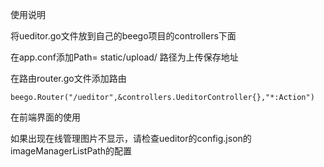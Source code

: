 使用说明

将ueditor.go文件放到自己的beego项目的controllers下面

在app.conf添加Path=  static/upload/ 路径为上传保存地址

在路由router.go文件添加路由

```
beego.Router("/ueditor",&controllers.UeditorController{},"*:Action")
```

在前端界面的使用

<script type="text/javascript">window.ue = UE.getEditor('container', {
                'initialFrameHeight': 400,
                'serverUrl': '/ueditor'
            });
</script>
            

如果出现在线管理图片不显示，请检查ueditor的config.json的imageManagerListPath的配置

